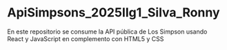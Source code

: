 # ApiSimpsons_2025IIg1_Silva_Ronny
En este repositorio se consume la API pública de Los Simpson usando React y JavaScript en complemento con HTML5 y CSS
